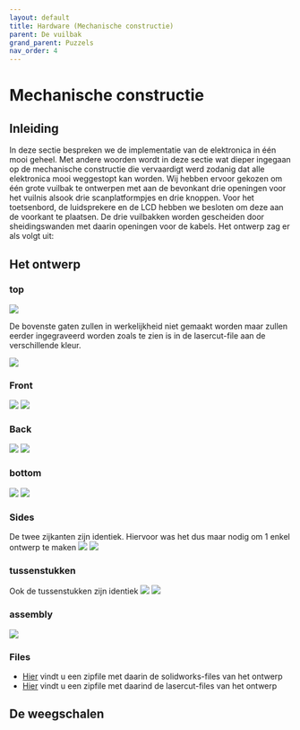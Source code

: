 ```yaml
---
layout: default
title: Hardware (Mechanische constructie)
parent: De vuilbak
grand_parent: Puzzels
nav_order: 4
---
```

# Mechanische constructie
## Inleiding

In deze sectie bespreken we de implementatie van de elektronica in één mooi geheel.
Met andere woorden wordt in deze sectie wat dieper ingegaan op de mechanische constructie die vervaardigt werd zodanig dat alle elektronica mooi weggestopt kan worden.
Wij hebben ervoor gekozen om één grote vuilbak te ontwerpen met aan de bevonkant drie openingen voor het vuilnis alsook drie scanplatformpjes en drie knoppen.
Voor het toetsenbord, de luidsprekere en de LCD hebben we besloten om deze aan de voorkant te plaatsen.
De drie vuilbakken worden gescheiden door sheidingswanden met daarin openingen voor de kabels.
Het ontwerp zag er als volgt uit:

## Het ontwerp

### top
![](Top_solidworks.jpg)

De bovenste gaten zullen in werkelijkheid niet gemaakt worden maar zullen eerder ingegraveerd worden zoals te zien is in de lasercut-file aan de verschillende kleur.

![](top_lasercut.jpg)
### Front
![](Front_solidworks.jpg)
![](Front_lasercut.jpg)
### Back
![](Back_solidworks.jpg)
![](Back_lasercut.jpg)
### bottom
![](Bottom_solidworks.jpg)
![](Back_lasercut.jpg)
### Sides
De twee zijkanten zijn identiek.
Hiervoor was het dus maar nodig om 1 enkel ontwerp te maken
![](Sides_solidworks.jpg)
![](Sides_lasercut.jpg)
### tussenstukken
Ook de tussenstukken zijn identiek
![](Tussenstuk_solidworks.jpg)
![](Tussenstuk_lasercut.jpg)
### assembly
![](Assembly.jpg)

### Files

- [Hier](solidworks_files.zip) vindt u een zipfile met daarin de solidworks-files van het ontwerp
- [Hier](lasercut_files.zip) vindt u een zipfile met daarind de lasercut-files van het ontwerp

## De weegschalen

